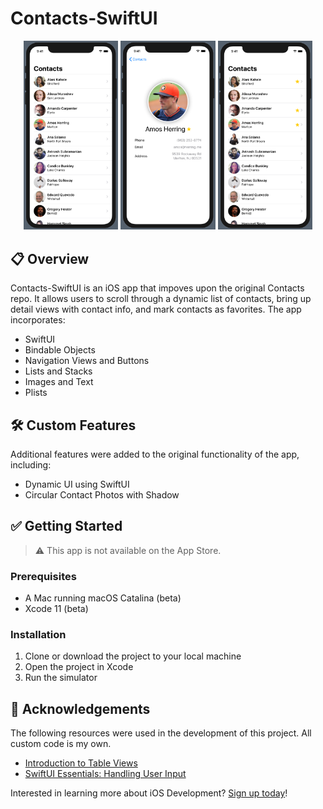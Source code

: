 # Contacts-SwiftUI

<div align="center">
  <img src="screenshot1.png" width="30%" height="30%">
  <img src="screenshot2.png" width="30%" height="30%">
  <img src="screenshot3.png" width="30%" height="30%">
</div>

## :clipboard: Overview

Contacts-SwiftUI is an iOS app that impoves upon the original Contacts repo. It allows users to scroll through a dynamic list of contacts, bring up detail views with contact info, and mark contacts as favorites. The app incorporates:

- SwiftUI
- Bindable Objects
- Navigation Views and Buttons
- Lists and Stacks
- Images and Text
- Plists

## :hammer_and_wrench: Custom Features

Additional features were added to the original functionality of the app, including:

- Dynamic UI using SwiftUI
- Circular Contact Photos with Shadow

## :white_check_mark: Getting Started

> :warning: This app is not available on the App Store.

### Prerequisites

- A Mac running macOS Catalina (beta)
- Xcode 11 (beta)

### Installation

1. Clone or download the project to your local machine
2. Open the project in Xcode
3. Run the simulator

## :clap: Acknowledgements

The following resources were used in the development of this project. All custom code is my own.

- [Introduction to Table Views](https://teamtreehouse.com/library/introduction-to-table-views)
- [SwiftUI Essentials: Handling User Input](https://developer.apple.com/tutorials/swiftui/handling-user-input)

Interested in learning more about iOS Development? [Sign up today](http://referrals.trhou.se/bobbyconti1)!
